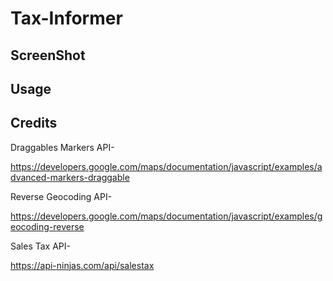 # Tax-Informer
##


## ScreenShot 


## Usage 


## Credits
Draggables Markers API-  

 https://developers.google.com/maps/documentation/javascript/examples/advanced-markers-draggable

Reverse Geocoding API-

https://developers.google.com/maps/documentation/javascript/examples/geocoding-reverse

Sales Tax API-

https://api-ninjas.com/api/salestax